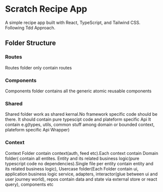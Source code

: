 # Scratch Recipe App

A simple recipe app built with React, TypeScript, and Tailwind CSS. Following Tdd Approach.


## Folder Structure

### Routes
Routes folder only contain routes

### Components
Components folder contains all the generic atomic reusable components

### Shared
Shared folder work as shared kernal.No framework specific code should be there.
It should contain pure typescipt code and plateform specific Api
It contain e.g(types, utils, common stuff among domain or bounded context, plateform specific Api Wrapper)

### Context
Context Folder contain context(auth, feed etc).Each context contain Domain folder( contain all entites. Entity and its related business logic(pure typescript code no dependencies).Single file per entity contain entity and its related business logic), Usercase folder(Each Folder contain ui, application business logic service, adapters, interactor(glue between ui and user journey world), repos contain data and state via external store or react query), components etc
